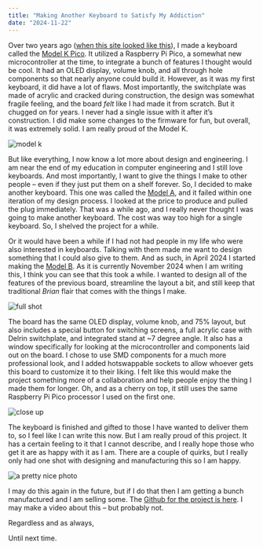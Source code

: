 ```yaml
---
title: "Making Another Keyboard to Satisfy My Addiction"
date: "2024-11-22"
---
```


Over two years ago (<a href="https://brianchill.us/v2/old/index.html">when this site looked like this</a>), I made a keyboard called the <a href="https://github.com/TrojanPinata/Model-K-Pico">Model K Pico</a>. It utilized a Raspberry Pi Pico, a somewhat new microcontroller at the time, to integrate a bunch of features I thought would be cool. It had an OLED display, volume knob, and all through hole components so that nearly anyone could build it. However, as it was my first keyboard, it did have a lot of flaws. Most importantly, the switchplate was made of acrylic and cracked during construction, the design was somewhat fragile feeling, and the board <i>felt</i> like I had made it from scratch. But it chugged on for years. I never had a single issue with it after it’s construction. I did make some changes to the firmware for fun, but overall, it was extremely solid. I am really proud of the Model K.

<img src="https://i.imgur.com/oxs17nZ.jpeg" alt="model k" />

But like everything, I now know a lot more about design and engineering. I am near the end of my education in computer engineering and I still love keyboards. And most importantly, I want to give the things I make to other people – even if they just put them on a shelf forever. So, I decided to make another keyboard. This one was called the <a href="https://github.com/TrojanPinata/Model-A">Model A</a>, and it failed within one iteration of my design process. I looked at the price to produce and pulled the plug immediately. That was a while ago, and I really never thought I was going to make another keyboard. The cost was way too high for a single keyboard. So, I shelved the project for a while. 

Or it would have been a while if I had not had people in my life who were also interested in keyboards. Talking with them made me want to design something that I could also give to them. And as such, in April 2024 I started making the <a href="https://github.com/TrojanPinata/Model-B">Model B</a>. As it is currently November 2024 when I am writing this, I think you can see that this took a while. I wanted to design all of the features of the previous board, streamline the layout a bit, and still keep that traditional <i>Brian</i> flair that comes with the things I make.

<img src="https://i.imgur.com/7yxFbYw.jpeg" alt="full shot" />

The board has the same OLED display, volume knob, and 75% layout, but also includes a special button for switching screens, a full acrylic case with Delrin switchplate, and integrated stand at ~7 degree angle. It also has a window specifically for looking at the microcontroller and components laid out on the board. I chose to use SMD components for a much more professional look, and I added hotswappable sockets to allow whoever gets this board to customize it to their liking. I felt like this would make the project something more of a collaboration and help people enjoy the thing I made them for longer. Oh, and as a cherry on top, it still uses the same Raspberry Pi Pico processor I used on the first one.

<img src="https://i.imgur.com/10xAQjR.jpeg" alt="close up" />

The keyboard is finished and gifted to those I have wanted to deliver them to, so I feel like I can write this now. But I am really proud of this project. It has a certain feeling to it that I cannot describe, and I really hope those who get it are as happy with it as I am. There are a couple of quirks, but I really only had one shot with designing and manufacturing this so I am happy.

<img src="https://i.imgur.com/dlf4HPK.jpeg" alt="a pretty nice photo" />

I may do this again in the future, but if I do that then I am getting a bunch manufactured and I am selling some. The <a href="https://github.com/TrojanPinata/Model-B">Github for the project is here</a>. I may make a video about this – but probably not. 

Regardless and as always,

Until next time.